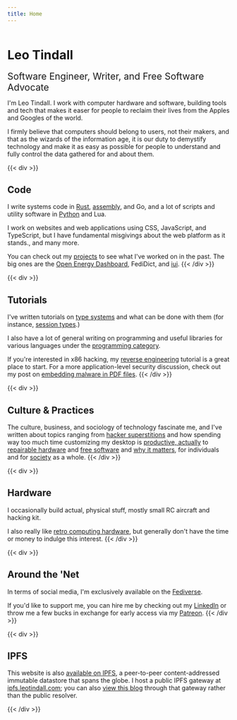 ```yaml
---
title: Home
---
```



<h1 style="display: inline-block;">Leo Tindall</h1>
&nbsp;
<span style="display: inline-block; font-size: 1.5em;">Software Engineer, Writer, and Free Software Advocate</span>

I'm Leo Tindall. I work with computer hardware and software, building tools and tech that
makes it easer for people to reclaim their lives from the Apples and Googles of the world.

I firmly believe that computers should belong to users, not their makers, and that as the
wizards of the information age, it is our duty to demystify technology and make it as
easy as possible for people to understand and fully control the data gathered for and
about them.

<div class="info-container">

{{< div >}}
## Code

I write systems code in [Rust](/categories/rust), [assembly](/categories/assembly), and Go, and a lot of scripts and utility software in [Python](/categories/python) and Lua.

I work on websites and web applications using CSS, JavaScript, and TypeScript, but I have fundamental misgivings about the web platform as it stands., and many more. 

You can check out my [projects](projects/) to see what I've worked on in the past. The big ones are the [Open Energy Dashboard](https://oed.beloit.edu), FediDict, and [iui](https://github.com/LeoTindall/libui-rs).
{{< /div >}}

{{< div >}}
## Tutorials
I've written tutorials on [type systems](/tutorial/a-gentle-introduction-to-practical-types/) and what can be done with them (for instance, [session types](/tutorial/session-types/).) 

I also have a lot of general writing on programming and useful libraries for various languages under the [programming category](/categories/programming).

If you're interested in x86 hacking, my [reverse engineering](/tutorial/an-intro-to-x86_64-reverse-engineering/) tutorial is a great place to start. For a more application-level security discussion, check out my post on [embedding malware in PDF files](/post/pdf-embedding-attacks/).
{{< /div >}}

{{< div >}}
## Culture & Practices

The culture, business, and sociology of technology fascinate me, and I've written about topics ranging from [hacker superstitions](/post/hacker-superstitions/) and how spending way too much time customizing my desktop is [productive, actually](/post/modding-vim-i3-and-efficiency/) to [repairable hardware](/post/i-repaired-my-headphones/) and [free software](/post/open-source-for-normal-people/) and [why it matters](/post/a-story-about-my-personal-trainer/), for individuals and for [society](/post/deletefacebook-and-fosta/) as a whole.
{{< /div >}}

{{< div >}}
## Hardware

I occasionally build actual, physical stuff, mostly small RC aircraft and hacking kit.

I also really like [retro computing hardware](/post/the-sinclair-zx-81-ts-1000/), but generally don't have the time or money to indulge this interest.
{{< /div >}}


{{< div >}}
## Around the 'Net

In terms of social media, I'm exclusively available on the [Fediverse](https://cybre.space/@tindall).

If you'd like to support me, you can hire me by checking out my
[LinkedIn](https://linkedin.com/in/leo-tindall/) or throw me a few bucks in exchange for
early access via my [Patreon](https://patreon.com/leotindall).
{{< /div >}}

{{< div >}}
## IPFS

This website is also [available on IPFS](https://ipfs.io/ipns/QmSzXMBKA55NfpBH9wX4pfkJcRL2UuDorBXaVN3CLpFGke/), a peer-to-peer content-addressed immutable datastore that spans the globe. I host a public IPFS gateway at [ipfs.leotindall.com](https://ipfs.leotindall.com/); you can also [view this blog](https://ipfs.leotindall.com/ipns/QmSzXMBKA55NfpBH9wX4pfkJcRL2UuDorBXaVN3CLpFGke/) through that gateway rather than the public resolver.

{{< /div >}}

</div>
